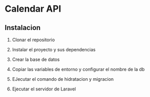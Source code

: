 # Calendar API

## Instalacion

1. Clonar el repositorio

2. Instalar el proyecto y sus dependencias

3. Crear la base de datos

4. Copiar las variables de entorno y configurar el nombre de la db

5. EJecutar el comando de hidratacion y migracion

6. Ejecutar el servidor de Laravel

